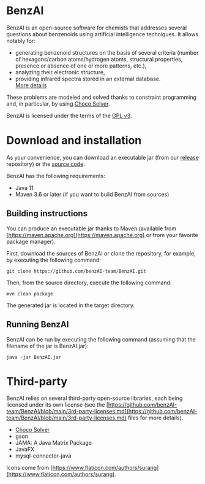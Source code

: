 # BenzAI

BenzAI is an open-source software for chemists that addresses several questions about benzenoids using artificial intelligence techniques.
It allows notably for:
* generating benzenoid structures on the basis of several criteria (number of hexagons/carbon atoms/hydrogen atoms, structural properties, presence or absence of one or more patterns, etc.),
* analyzing their electronic structure,
* providing infrared spectra stored in an external database.  
[More details](https://benzai-team.github.io/BenzAI/details)

These problems are modeled and solved thanks to constraint programming and, in particular, by using [Choco Solver](https://www.cosling.com/fr/choco-solver).

BenzAI is licensed under the terms of the [GPL v3](https://github.com/benzAI-team/BenzAI/blob/main/LICENSE).


# Download and installation

As your convenience, you can download an executable jar (from our [release](https://github.com/benzAI-team/BenzAI/releases) repository) or the [source code](https://github.com/benzAI-team/BenzAI).

BenzAI has the following requirements:
* Java 11
* Maven 3.6 or later (if you want to build BenzAI from sources)

## Building instructions
You can produce an executable jar thanks to Maven (available from [https://maven.apache.org](https://maven.apache.org) or from your favorite package manager). 

First, download the sources of BenzAI or clone the repository, for example, by executing the following command:  

    git clone https://github.com/benzAI-team/BenzAI.git
    
Then, from the source directory, execute the following command:  

    mvn clean package
    
The generated jar is located in the target directory.	

## Running BenzAI
BenzAI can be run by executing the following command (assuming that the filename of the jar is BenzAI.jar):  

    java -jar BenzAI.jar

# Third-party

BenzAI relies on several third-party open-source libraries, each being licensed under its own license (see the [https://github.com/benzAI-team/BenzAI/blob/main/3rd-party-licenses.md](https://github.com/benzAI-team/BenzAI/blob/main/3rd-party-licenses.md) files for more details).

* [Choco Solver](https://github.com/chocoteam/choco-solver)
* gson
* JAMA: A Java Matrix Package
* JavaFX 
* mysql-connector-java

Icons come from [https://www.flaticon.com/authors/surang](https://www.flaticon.com/authors/surang).
